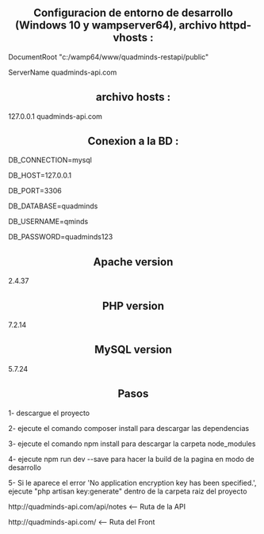 <h2 align="center"> Configuracion de entorno de desarrollo (Windows 10 y wampserver64), archivo httpd-vhosts :</h2>

<p>DocumentRoot "c:/wamp64/www/quadminds-restapi/public" </p>
<p>	ServerName quadminds-api.com </p>

<h2 align="center"> archivo hosts :</h2>

127.0.0.1 quadminds-api.com

<h2 align="center"> Conexion a la BD :</h2>

<p>DB_CONNECTION=mysql</p>
<p>DB_HOST=127.0.0.1</p>
<p>DB_PORT=3306</p>
<p>DB_DATABASE=quadminds</p>
<p>DB_USERNAME=qminds</p>
<p>DB_PASSWORD=quadminds123</p>

<h2 align="center"> Apache version</h2>

<p>2.4.37</p>
    
<h2 align="center"> PHP version</h2>

<p>7.2.14</p>

<h2 align="center"> MySQL version</h2>

<p>5.7.24</p>

<h2 align="center"> Pasos </h2>

<p>1- descargue el proyecto</p>
<p>2- ejecute el comando composer install para descargar las dependencias</p>
<p>3- ejecute el comando npm install para descargar la carpeta node_modules </p>
<p>4- ejecute npm run dev --save para hacer la build de la pagina en modo de desarrollo</p>

<p>5- Si le aparece el error 'No application encryption key has been specified.', ejecute "php artisan key:generate" dentro de la carpeta raiz del proyecto</p>

<p>http://quadminds-api.com/api/notes <-- Ruta de la API</p>

<p>http://quadminds-api.com/ <-- Ruta del Front</p>
    


